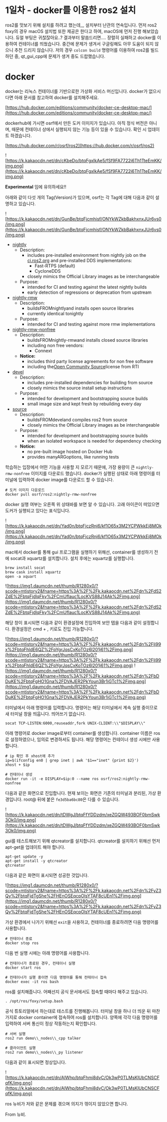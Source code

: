 # 1일차 - docker를 이용한 ros2 설치

ros2를 맛보기 위해 설치를 하려고 했는데,,, 설치부터 난관의 연속입니다. 먼저 ros2 foxy의 경우 macOS 설치법 또한 제공은 한다고 하여, macOS에 먼저 진행 해보았습니다. 듀얼 부팅은 귀찮잖아요..? 결과부터 말씀드리면.... 장렬히 실패하고 docker를 이용하여 컨테이너를 띄웠습니다. 중간에 문제가 생겨서 구글링해도 아무 도움이 되지 않으니 추천 드리지 않습니다. 저의 경우 `colcon build` 명령어를 이용하여 ros2를 빌드하던 중, qt\_gui\_cpp에 문제가 생겨 중도 드랍했습니다.

# docker

docker는 리눅스 컨테이너를 기반으로한 가상화 서비스 머신입니다. docker가 없으시다면 아래 문서를 참고하여 docker를 설치해주세요.

[https://hub.docker.com/editions/community/docker-ce-desktop-mac/](https://hub.docker.com/editions/community/docker-ce-desktop-mac/)

dockerhub에 가시면 osrf에서 만든 도커 이미지가 있습니다. 아직 정식 버전은 아니며, 때문에 컨테이너 상에서 실행되지 않는 기능 등이 있을 수 있습니다. 확인 시 업데이트 하겠습니다.

[https://hub.docker.com/r/osrf/ros2](https://hub.docker.com/r/osrf/ros2)

![https://k.kakaocdn.net/dn/cKbeDo/btqFgxlkAe5/fSf9FA7722i6Th1TteEmKK/img.png](https://k.kakaocdn.net/dn/cKbeDo/btqFgxlkAe5/fSf9FA7722i6Th1TteEmKK/img.png)

**Experimental** 임에 유의하세요!!

아래와 같이 다섯 개의 Tag(Version)가 있으며, osrf는 각 Tag에 대해 다음과 같이 설명하고 있습니다.

![https://k.kakaocdn.net/dn/GunBe/btqFjcmhisf/ONYkWZkbBakhxnxJUr6vs0/img.png](https://k.kakaocdn.net/dn/GunBe/btqFjcmhisf/ONYkWZkbBakhxnxJUr6vs0/img.png)

- [nightly](https://hub.docker.com/r/osrf/ros2/ros2/nightly/nightly)
    - Description:
        - includes pre-installed environment from nightly job on the [ci.ros2.org](http://ci.ros2.org/) and pre-installed DDS implementations:
            - Fast-RTPS (default)
            - CycloneDDS
        - closely mimics the Official Library images as be interchangeable
    - Purpose:
        - intended for CI and testing against the latest nightly builds
        - early detection of regressions or deprecation from upstream
- [nightly-rmw](https://hub.docker.com/r/osrf/ros2/ros2/nightly/nightly-rmw)
    - Description:
        - buildsFROMnightlyand installs open source libraries
        - currently identical tonightly
    - Purpose:
        - intended for CI and testing against more rmw implementations
- [nightly-rmw-nonfree](https://hub.docker.com/r/osrf/ros2/ros2/nightly/nightly-rmw-nonfree)
    - Description:
        - buildsFROMnightly-rmwand installs closed source libraries
        - including non free vendors:
            - Connext
    - **Notice:**
        - includes third party license agreements for non free software
        - including the[Open Community Source](https://www.rti.com/products/pricing/compare)license from RTI
- [devel](https://hub.docker.com/r/osrf/ros2/ros2/source/devel)
    - Description:
        - includes pre-installed dependencies for building from source
        - closely mimics the source install setup instructions
    - Purpose:
        - intended for development and bootstrapping source builds
        - small image size and kept fresh by rebuilding every day
- [source](https://hub.docker.com/r/osrf/ros2/ros2/source/source)
    - Description:
        - buildsFROMdeveland compiles ros2 from source
        - closely mimics the Official Library images as be interchangeable
    - Purpose:
        - intended for development and bootstrapping source builds
        - when an isolated workspace is needed for dependency checking
    - **Notice:**
        - no pre-built image hosted on Docker Hub
        - provides manyARGoptions, like running tests

학습하는 입장에서 어떤 기능을 사용할 지 모르기 때문에, 가장 용량이 큰 `nightly-rmw-nonfree` 이미지를 다운로드 했습니다. docker가 실행된 상태로 아래 명령어를 터미널에 입력하여 docker image를 다운로드 할 수 있습니다.

```
# 도커 이미지 다운로드
docker pull osrf/ros2:nightly-rmw-nonfree
```

docker 실행 여부는 오른쪽 위 상태바를 보면 알 수 있습니다. 고래 아이콘이 떠있으면 도커가 실행되고 있다는 표식입니다.

![https://k.kakaocdn.net/dn/Yad0n/btqFjczRnj6/kf1O65x3M2YCPWkkEj8MOk/img.png](https://k.kakaocdn.net/dn/Yad0n/btqFjczRnj6/kf1O65x3M2YCPWkkEj8MOk/img.png)

mac에서 docker를 통해 gui 프로그램을 실행하기 위해선, container를 생성하기 전에 socat과 xquartz를 설치합니다. 설치 후에는 xquartz를 실행합니다.

```
brew install socat
brew cask install xquartz
open -a xquart
```

![https://img1.daumcdn.net/thumb/R1280x0/?scode=mtistory2&fname=https%3A%2F%2Fk.kakaocdn.net%2Fdn%2FdS2ZdE%2FbtqFjdlqFky%2FCmUflauc1LocKVS88J14Ak%2Fimg.png](https://img1.daumcdn.net/thumb/R1280x0/?scode=mtistory2&fname=https%3A%2F%2Fk.kakaocdn.net%2Fdn%2FdS2ZdE%2FbtqFjdlqFky%2FCmUflauc1LocKVS88J14Ak%2Fimg.png)

해당 창이 표시되면 다음과 같이 환경설정에 진입하여 보안 탭을 다음과 같이 설정합니다. 환경설정은 cmd + , 키로도 진입 가능합니다.

![https://img1.daumcdn.net/thumb/R1280x0/?scode=mtistory2&fname=https%3A%2F%2Fk.kakaocdn.net%2Fdn%2Flj99x%2FbtqFhldE6QZ%2FpYgrJqsCxKoTOz6l201j61%2Fimg.png](https://img1.daumcdn.net/thumb/R1280x0/?scode=mtistory2&fname=https%3A%2F%2Fk.kakaocdn.net%2Fdn%2Flj99x%2FbtqFhldE6QZ%2FpYgrJqsCxKoTOz6l201j61%2Fimg.png) ![https://img1.daumcdn.net/thumb/R1280x0/?scode=mtistory2&fname=https%3A%2F%2Fk.kakaocdn.net%2Fdn%2FbDDuKE%2FbtqFgHO1Gna%2FDVAJER2PkYoun3Br1iGTc1%2Fimg.png](https://img1.daumcdn.net/thumb/R1280x0/?scode=mtistory2&fname=https%3A%2F%2Fk.kakaocdn.net%2Fdn%2FbDDuKE%2FbtqFgHO1Gna%2FDVAJER2PkYoun3Br1iGTc1%2Fimg.png)

터미널에서 아래 명령어를 입력합니다. 명령어는 해당 터미널에서 계속 실행 중이므로 새 터미널 창을 띄웁니다. 띄어쓰기 없습니다.

```
socat TCP-LISTEN:6000,reuseaddr,fork UNIX-CLIENT:\\"$DISPLAY\\"
```

아래 명령어로 docker image로부터 container를 생성합니다. container 이름은 ros로 설정하였으나, 임의로 변경하셔도 됩니다. 해당 명령어는 컨테이너 생성 시에만 사용합니다.

```
# ip 확인 후 xhost에 추가
ip=$(ifconfig en0 | grep inet | awk '$1=="inet" {print $2}')
xhost + $ip

# 컨테이너 생성
docker run -it -e DISPLAY=$ip:0 --name ros osrf/ros2:nightly-rmw-nonfree
```

다음과 같은 화면으로 진입합니다. 현재 보이는 화면은 기존의 터미널과 분리된, 가상 환경입니다. root@ 뒤에 붙은 `fe3d5ba6bc80`은 다를 수 있습니다.

![https://k.kakaocdn.net/dn/tDWgJ/btqFfYDDzdm/xeZGQW493BOF0bmSwk3Ok0/img.png](https://k.kakaocdn.net/dn/tDWgJ/btqFfYDDzdm/xeZGQW493BOF0bmSwk3Ok0/img.png)

gui를 테스트해보기 위해 qtcreator를 설치합니다. qtcreator를 설치하기 위해선 먼저 apt-get을 업데이트 해야 합니다.

```
apt-get update -y
apt-get install -y qtcreator
qtcreator

```

다음과 같은 화면이 표시되면 성공한 것입니다.

![https://img1.daumcdn.net/thumb/R1280x0/?scode=mtistory2&fname=https%3A%2F%2Fk.kakaocdn.net%2Fdn%2FyZ3Qy%2FbtqFjdTgShe%2FHEnOSEqcpOlsYTAF8cUEn1%2Fimg.png](https://img1.daumcdn.net/thumb/R1280x0/?scode=mtistory2&fname=https%3A%2F%2Fk.kakaocdn.net%2Fdn%2FyZ3Qy%2FbtqFjdTgShe%2FHEnOSEqcpOlsYTAF8cUEn1%2Fimg.png)

가상 환경에서 나가기 위해선 `exit`을 사용하고, 컨테이너를 종료하려면 다음 명령어를 사용합니다.

```
# 컨테이너 종료
docker stop ros
```

다음 번 실행 시에는 아래 명령어를 사용합니다.

```
# 컨테이너가 종료된 경우, 컨테이너 실행
docker start ros

# 컨테이너가 실행 중이면 다음 명령어를 통해 컨테이너 접속
docker exec -it ros bash
```

ros를 설치해줍니다. 어째선지 공식 문서에서도 접속할 때마다 해주고 있습니다.

```
. /opt/ros/foxy/setup.bash
```

공식 튜토리얼에서 하는대로 테스트를 진행해봅니다. 터미널 창을 하나 더 띄운 뒤 마찬가지로 docker container에 접속하여 ros를 설치합니다. 양쪽에 각각 다음 명령어를 입력하여 서버 통신이 정상 작동하는지 확인합니다.

```
# 서버 실행
ros2 run demo\\_nodes\\_cpp talker
```

```
# 클라이언트 실행
ros2 run demo\\_nodes\\_py listener
```

다음과 같이 표시되면 정상입니다.

![https://k.kakaocdn.net/dn/AlWhp/btqFhmi8dvC/Ok3wP0TLMsKlUbCNSCFqfK/img.png](https://k.kakaocdn.net/dn/AlWhp/btqFhmi8dvC/Ok3wP0TLMsKlUbCNSCFqfK/img.png)

ros 뉴비가 저와 같은 문제를 겪으며 의지가 꺾이지 않았으면 합니다.

From 뉴비.
